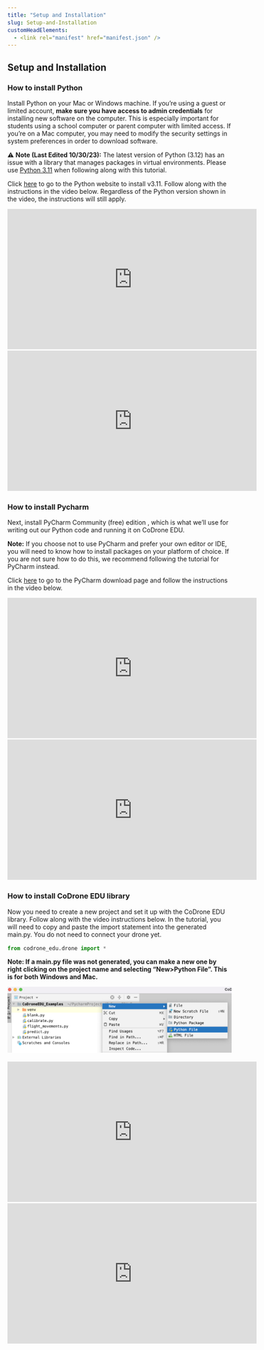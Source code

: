 ```yaml
---
title: "Setup and Installation"
slug: Setup-and-Installation
customHeadElements:
  - <link rel="manifest" href="manifest.json" />
---
```


## Setup and Installation

### How to install Python

Install Python on your Mac or Windows machine. If you’re using a guest or limited account, **make sure you have access to admin credentials** for installing new software on the computer. This is especially important for students using a school computer or parent computer with limited access. If you’re on a Mac computer, you may need to modify the security settings in system preferences in order to download software.

⚠️ **Note (Last Edited 10/30/23):** The latest version of Python (3.12) has an issue with a library that manages packages in virtual environments. Please use [Python 3.11](https://www.python.org/downloads/release/python-3116/) when following along with this tutorial.

Click [here](https://www.python.org/downloads/release/python-3116/) to go to the Python website to install v3.11. Follow along with the instructions in the video below. Regardless of the Python version shown in the video, the instructions will still apply.

<div className="youtube_video">

  <iframe width="560" height="315" src="https://www.youtube.com/embed/55vxDds3uIY?si=DK5OM6QMpTYH68R9" title="YouTube video player" frameBorder="0" allow="accelerometer; autoplay; clipboard-write; encrypted-media; gyroscope; picture-in-picture; web-share" allowFullScreen></iframe>

</div>

<div className="youtube_video">

  <iframe width="560" height="315" src="https://www.youtube.com/embed/DXDzuI6DMsA?si=pQ9iObTkPd9YTIt8" title="YouTube video player" frameBorder="0" allow="accelerometer; autoplay; clipboard-write; encrypted-media; gyroscope; picture-in-picture; web-share" allowFullScreen></iframe>

</div>

### How to install Pycharm

Next, install PyCharm Community (free) edition , which is what we’ll use for writing out our Python code and running it on CoDrone EDU.

**Note:** If you choose not to use PyCharm and prefer your own editor or IDE, you will need to know how to install packages on your platform of choice. If you are not sure how to do this, we recommend following the tutorial for PyCharm instead.

Click [here](https://www.jetbrains.com/pycharm/download/) to go to the PyCharm download page and follow the instructions in the video below.

<div className="youtube_video">

  <iframe width="560" height="315" src="https://www.youtube.com/embed/zK9yZAEnd38?si=yRgi33qqTCxki5Bc" title="YouTube video player" frameBorder="0" allow="accelerometer; autoplay; clipboard-write; encrypted-media; gyroscope; picture-in-picture; web-share" allowFullScreen></iframe>

</div>

<div className="youtube_video">

  <iframe width="560" height="315" src="https://www.youtube.com/embed/uLmv5c_v5kE?si=0HEBeBoE2qYbhzPW" title="YouTube video player" frameBorder="0" allow="accelerometer; autoplay; clipboard-write; encrypted-media; gyroscope; picture-in-picture; web-share" allowFullScreen></iframe>

</div>

### How to install CoDrone EDU library

Now you need to create a new project and set it up with the CoDrone EDU library. Follow along with the video instructions below. In the tutorial, you will need to copy and paste the import statement into the generated main.py. You do not need to connect your drone yet.
```python
from codrone_edu.drone import *
```
**Note: If a main.py file was not generated, you can make a new one by right clicking on the project name and selecting “New>Python File”. This is for both Windows and Mac.**

<img src="/img/CDE/Python_setup_installation_1.png" width="650px"/>

<br/>

<br/>

<div className="youtube_video">

  <iframe width="560" height="315" src="https://www.youtube.com/embed/KLysZBM3gVw?si=3pjSPPiVFLnmhwEL" title="YouTube video player" frameBorder="0" allow="accelerometer; autoplay; clipboard-write; encrypted-media; gyroscope; picture-in-picture; web-share" allowFullScreen></iframe>

</div>

<div className="youtube_video">

  <iframe width="560" height="315" src="https://www.youtube.com/embed/Iobi5pVSzyc?si=oyGfJOsTtdFPlnXk" title="YouTube video player" frameBorder="0" allow="accelerometer; autoplay; clipboard-write; encrypted-media; gyroscope; picture-in-picture; web-share" allowFullScreen></iframe>

</div>

